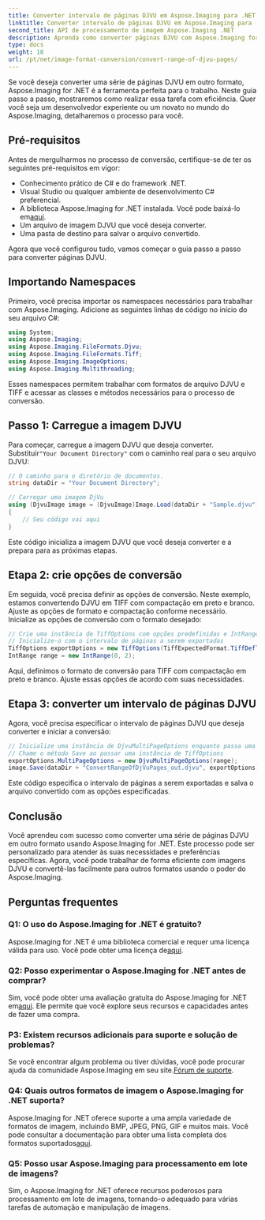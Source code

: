 ```yaml
---
title: Converter intervalo de páginas DJVU em Aspose.Imaging para .NET
linktitle: Converter intervalo de páginas DJVU em Aspose.Imaging para .NET
second_title: API de processamento de imagem Aspose.Imaging .NET
description: Aprenda como converter páginas DJVU com Aspose.Imaging for .NET. Guia passo a passo para conversão eficiente de DJVU em TIFF.
type: docs
weight: 18
url: /pt/net/image-format-conversion/convert-range-of-djvu-pages/
---
```


Se você deseja converter uma série de páginas DJVU em outro formato, Aspose.Imaging for .NET é a ferramenta perfeita para o trabalho. Neste guia passo a passo, mostraremos como realizar essa tarefa com eficiência. Quer você seja um desenvolvedor experiente ou um novato no mundo do Aspose.Imaging, detalharemos o processo para você. 

## Pré-requisitos

Antes de mergulharmos no processo de conversão, certifique-se de ter os seguintes pré-requisitos em vigor:

- Conhecimento prático de C# e do framework .NET.
- Visual Studio ou qualquer ambiente de desenvolvimento C# preferencial.
-  A biblioteca Aspose.Imaging for .NET instalada. Você pode baixá-lo em[aqui](https://releases.aspose.com/imaging/net/).
- Um arquivo de imagem DJVU que você deseja converter.
- Uma pasta de destino para salvar o arquivo convertido.

Agora que você configurou tudo, vamos começar o guia passo a passo para converter páginas DJVU.

## Importando Namespaces

Primeiro, você precisa importar os namespaces necessários para trabalhar com Aspose.Imaging. Adicione as seguintes linhas de código no início do seu arquivo C#:

```csharp
using System;
using Aspose.Imaging;
using Aspose.Imaging.FileFormats.Djvu;
using Aspose.Imaging.FileFormats.Tiff;
using Aspose.Imaging.ImageOptions;
using Aspose.Imaging.Multithreading;
```

Esses namespaces permitem trabalhar com formatos de arquivo DJVU e TIFF e acessar as classes e métodos necessários para o processo de conversão.

## Passo 1: Carregue a imagem DJVU

 Para começar, carregue a imagem DJVU que deseja converter. Substituir`"Your Document Directory"` com o caminho real para o seu arquivo DJVU:

```csharp
// O caminho para o diretório de documentos.
string dataDir = "Your Document Directory";

// Carregar uma imagem DjVu
using (DjvuImage image = (DjvuImage)Image.Load(dataDir + "Sample.djvu"))
{
    // Seu código vai aqui
}
```

Este código inicializa a imagem DJVU que você deseja converter e a prepara para as próximas etapas.

## Etapa 2: crie opções de conversão

Em seguida, você precisa definir as opções de conversão. Neste exemplo, estamos convertendo DJVU em TIFF com compactação em preto e branco. Ajuste as opções de formato e compactação conforme necessário. Inicialize as opções de conversão com o formato desejado:

```csharp
// Crie uma instância de TiffOptions com opções predefinidas e IntRange
// Inicialize-o com o intervalo de páginas a serem exportadas
TiffOptions exportOptions = new TiffOptions(TiffExpectedFormat.TiffDeflateBw);
IntRange range = new IntRange(0, 2);
```

Aqui, definimos o formato de conversão para TIFF com compactação em preto e branco. Ajuste essas opções de acordo com suas necessidades.

## Etapa 3: converter um intervalo de páginas DJVU

Agora, você precisa especificar o intervalo de páginas DJVU que deseja converter e iniciar a conversão:

```csharp
// Inicialize uma instância de DjvuMultiPageOptions enquanto passa uma instância de IntRange
// Chame o método Save ao passar uma instância de TiffOptions
exportOptions.MultiPageOptions = new DjvuMultiPageOptions(range);
image.Save(dataDir + "ConvertRangeOfDjVuPages_out.djvu", exportOptions);
```

Este código especifica o intervalo de páginas a serem exportadas e salva o arquivo convertido com as opções especificadas.

## Conclusão

Você aprendeu com sucesso como converter uma série de páginas DJVU em outro formato usando Aspose.Imaging for .NET. Este processo pode ser personalizado para atender às suas necessidades e preferências específicas. Agora, você pode trabalhar de forma eficiente com imagens DJVU e convertê-las facilmente para outros formatos usando o poder do Aspose.Imaging.

## Perguntas frequentes

### Q1: O uso do Aspose.Imaging for .NET é gratuito?

 Aspose.Imaging for .NET é uma biblioteca comercial e requer uma licença válida para uso. Você pode obter uma licença de[aqui](https://purchase.aspose.com/buy).

### Q2: Posso experimentar o Aspose.Imaging for .NET antes de comprar?

 Sim, você pode obter uma avaliação gratuita do Aspose.Imaging for .NET em[aqui](https://releases.aspose.com/). Ele permite que você explore seus recursos e capacidades antes de fazer uma compra.

### P3: Existem recursos adicionais para suporte e solução de problemas?

 Se você encontrar algum problema ou tiver dúvidas, você pode procurar ajuda da comunidade Aspose.Imaging em seu site.[Fórum de suporte](https://forum.aspose.com/).

### Q4: Quais outros formatos de imagem o Aspose.Imaging for .NET suporta?

 Aspose.Imaging for .NET oferece suporte a uma ampla variedade de formatos de imagem, incluindo BMP, JPEG, PNG, GIF e muitos mais. Você pode consultar a documentação para obter uma lista completa dos formatos suportados[aqui](https://reference.aspose.com/imaging/net/).

### Q5: Posso usar Aspose.Imaging para processamento em lote de imagens?

Sim, o Aspose.Imaging for .NET oferece recursos poderosos para processamento em lote de imagens, tornando-o adequado para várias tarefas de automação e manipulação de imagens.